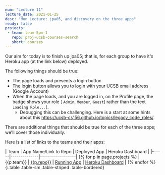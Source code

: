 ```yaml
---
num: "Lecture 11"
lecture_date: 2021-01-25
desc: "Mon Lecture: jpa05, and discovery on the three apps"
ready: false
projects:
 - team: team-5pm-1
   repo: proj-ucsb-courses-search
   short: courses
---
```


Our aim for today is to finish up jpa05; that is, for each group to have it's Heroku app (at the link below) deployed.  

The following things should be true:
* The page loads and presents a login button
* The login button allows you to login with your UCSB email address (Google Account)
* When the page loads, and you are logged in, on the Profile page, the badge shows your role ( `Admin`, `Member`, `Guest`) rather than the text `Loading Role...`).
  - Debugging this can be challenging.  Here is a start at some hints about this <https://ucsb-cs156.github.io/topics/legacy_code_roles/>.

There are additional things that should be true for each of the three apps; we'll cover those individually.

Here is a list of links to the teams and their apps:

| Team | App Name/Link to Repo | Deployed App | Heroku Dashboard |
|------|--------------|------------------|
{% for p in page.projects %} | {{p.team}} | [{{p.repo}}](https://github.com/ucsb-cs156-w21/{{p.repo}}) | [Running App](https://cs156-w21-{{p.team}}-{{p.short}}.herokuapp.com) | [Heroku Dashboard](https://dashboard.heroku.com/apps/cs156-w21-{{p.team}}-{{p.short}}) |
{% endfor %}{:.table .table-sm .table-striped .table-bordered}
